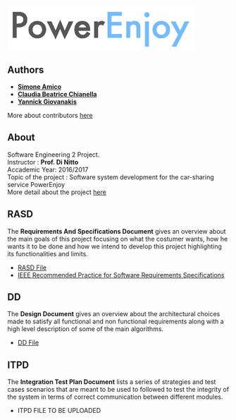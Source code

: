 # <img src="/Logo.png" align="left" height="100px" /></br></br></br>



## Authors
* **[Simone Amico](https://github.com/simoamico94)** 
* **[Claudia Beatrice Chianella](https://github.com/clauchian)**
* **[Yannick Giovanakis](https://github.com/yangi92)**

More about contributors [here](https://github.com/yangi92/SE2_PowerEnJoy/graphs/contributors)

## About
Software Engineering 2 Project.</br>
Instructor : **Prof. Di Nitto**</br>
Accademic Year: 2016/2017 </br>
Topic of the project : Software system development for the car-sharing service PowerEnjoy</br>
More detail about the project [here](https://github.com/yangi92/SE2_PowerEnJoy/blob/master/Assignments%20AA%202016-2017.pdf)

## RASD
The **Requirements And Specifications Document** gives an overview about the main goals of this project focusing on what the costumer wants, how he wants it to be done and how we intend to develop this project highlighting its functionalities and limits. </br>
* [RASD File](https://github.com/yangi92/SE2_PowerEnJoy/blob/master/Releases/RASD.pdf)
* [IEEE Recommended Practice for Software Requirements Specifications](http://www.math.uaa.alaska.edu/~afkjm/cs401/IEEE830.pdf)

## DD
The **Design Document** gives an overview about the architectural choices made to satisfy all functional and non functional requirements along with a high level description of some of the main algorithms.</br>
* [DD File](https://github.com/yangi92/SE2_PowerEnJoy/blob/master/Releases/DD.pdf)

## ITPD
The **Integration Test Plan Document** lists a series of strategies and test cases scenarios that are meant to be used to followed to test the integrity of the system in terms of correct communication between different modules.</br>
* ITPD FILE TO BE UPLOADED



